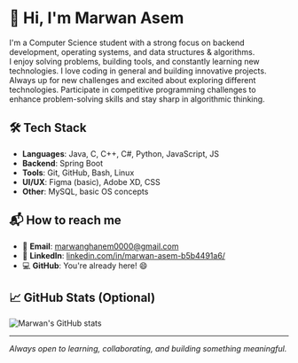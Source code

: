 # 👋 Hi, I'm Marwan Asem

 I'm a Computer Science student with a strong focus on backend development, operating systems, and data structures & algorithms.  
 I enjoy solving problems, building tools, and constantly learning new technologies.
 I love coding in general and building innovative projects. Always up for new challenges and excited about exploring different technologies.
 Participate in competitive programming challenges to enhance problem-solving skills and stay sharp in algorithmic thinking.

## 🛠️ Tech Stack

- **Languages**: Java, C, C++, C#, Python, JavaScript, JS
- **Backend**: Spring Boot  
- **Tools**: Git, GitHub, Bash, Linux  
- **UI/UX**: Figma (basic), Adobe XD, CSS  
- **Other**: MySQL, basic OS concepts

## 📬 How to reach me

- 📧 **Email**: marwanghanem0000@gmail.com  
- 💬 **LinkedIn**: [linkedin.com/in/marwan-asem-b5b4491a6/](https://www.linkedin.com/in/marwan-asem-b5b4491a6/)  
- 💻 **GitHub**: You're already here! 😄  

## 📈 GitHub Stats (Optional)

![Marwan's GitHub stats](https://github-readme-stats.vercel.app/api?username=marwan-asem&show_icons=true&theme=default)

---

_Always open to learning, collaborating, and building something meaningful._

